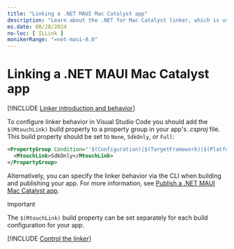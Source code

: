 ```yaml
---
title: "Linking a .NET MAUI Mac Catalyst app"
description: "Learn about the .NET for Mac Catalyst linker, which is used to eliminate unused code from a .NET MAUI Mac Catalyst app in order to reduce its size."
ms.date: 08/28/2024
no-loc: [ ILLink ]
monikerRange: "=net-maui-8.0"
---
```


# Linking a .NET MAUI Mac Catalyst app

[!INCLUDE [Linker introduction and behavior](../macios/includes/linker-behavior.md)]

To configure linker behavior in Visual Studio Code you should add the `$(MtouchLink)` build property to a property group in your app's *.csproj* file. This build property should be set to `None`, `SdkOnly`, or `Full`:

```xml
<PropertyGroup Condition="'$(Configuration)|$(TargetFramework)|$(Platform)'=='Debug|net8.0-maccatalyst|AnyCPU'">
  <MtouchLink>SdkOnly</MtouchLink>
</PropertyGroup>
```

Alternatively, you can specify the linker behavior via the CLI when building and publishing your app. For more information, see [Publish a .NET MAUI Mac Catalyst app](~/mac-catalyst/deployment/index.md).

> [!IMPORTANT]
> The `$(MtouchLink)` build property can be set separately for each build configuration for your app.

[!INCLUDE [Control the linker](../includes/linker-control.md)]
